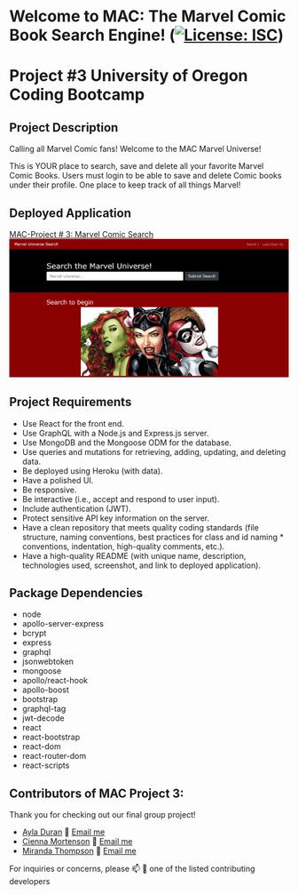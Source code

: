 # Welcome to MAC: The Marvel Comic Book Search Engine!   ([![License: ISC](https://img.shields.io/badge/License-ISC-blue.svg)](https://opensource.org/licenses/ISC))
# Project #3 University of Oregon Coding Bootcamp

## Project Description


Calling all Marvel Comic fans! Welcome to the MAC Marvel Universe!
 
This is YOUR place to search, save and delete all your favorite Marvel Comic Books. Users must login to be able to save and delete Comic books under their profile. One place to keep track of all things Marvel!


## Deployed Application
[MAC-Project # 3: Marvel Comic Search](https://mac-project.herokuapp.com/)
![MAC](/client/public/Screenshot.png)



## Project Requirements
* Use React for the front end.
* Use GraphQL with a Node.js and Express.js server.
* Use MongoDB and the Mongoose ODM for the database.
* Use queries and mutations for retrieving, adding, updating, and deleting data.
* Be deployed using Heroku (with data).
* Have a polished UI.
* Be responsive.
* Be interactive (i.e., accept and respond to user input).
* Include authentication (JWT).
* Protect sensitive API key information on the server.
* Have a clean repository that meets quality coding standards (file structure, naming conventions, best practices for class and id naming * conventions, indentation, high-quality comments, etc.).
* Have a high-quality README (with unique name, description, technologies used, screenshot, and link to deployed application).


## Package Dependencies
- node
- apollo-server-express
- bcrypt
- express
- graphql
- jsonwebtoken
- mongoose
- apollo/react-hook
- apollo-boost
- bootstrap
- graphql-tag
- jwt-decode
- react
- react-bootstrap
- react-dom
- react-router-dom
- react-scripts


## Contributors of MAC Project 3:

Thank you for checking out our final group project!
 
- [Ayla Duran](https://github.com/Ayla122) :e-mail: [Email me](mailto:ayladd122@gmail.com)
- [Cienna Mortenson](https://github.com/Cienna97) :e-mail: [Email me](mailto:cmortenson97@gmail.com)
- [Miranda Thompson](https://github.com/MirandaT77) :e-mail: [Email me](mailto:ranileah7@gmail.com)


For inquiries or concerns, please :mailbox: :love_letter: one of the listed contributing developers 


